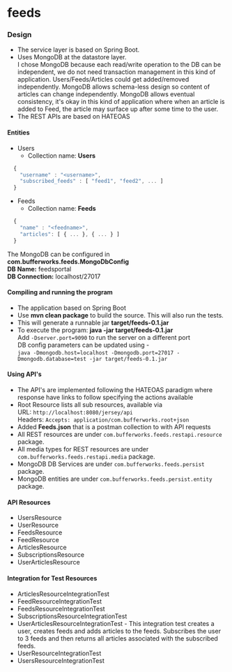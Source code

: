 # feeds

### Design
* The service layer is based on Spring Boot.
* Uses MongoDB at the datastore layer.<br>
  I chose MongoDB because each read/write operation to the DB can be independent, we do not need transaction management in this kind of application. Users/Feeds/Articles could get added/removed independently. MongoDB allows schema-less design so content of articles can change independently. MongoDB allows eventual consistency, it's okay in this kind of application where when an article is added to Feed, the article may surface up after some time to the user.
* The REST APIs are based on HATEOAS

#### Entities
* Users
  - Collection name: **Users**
```javascript
  {
    "username" : "<username>",
    "subscribed_feeds" : [ "feed1", "feed2", ... ]
  }
```
* Feeds
  - Collection name: **Feeds**
```javascript
  {
    "name" : "<feedname>",
    "articles": [ { ... }, { ... } ]
  }
```

The MongoDB can be configured in **com.bufferworks.feeds.MongoDbConfig** <br>
**DB Name:** feedsportal <br>
**DB Connection:** localhost/27017

#### Compiling and running the program
- The application based on Spring Boot
- Use **mvn clean package** to build the source. This will also run the tests.
- This will generate a runnable jar **target/feeds-0.1.jar**
- To execute the program: **java -jar target/feeds-0.1.jar**<br>
  Add `-Dserver.port=9090` to run the server on a different port<br>
  DB config parameters can be updated using -<br>
  `java -Dmongodb.host=localhost -Dmongodb.port=27017 -Dmongodb.database=test -jar target/feeds-0.1.jar`

#### Using API's
* The API's are implemented following the HATEOAS paradigm where response have links to follow specifying the actions available
* Root Resource lists all sub resources, available via <br>
  URL: `http://localhost:8080/jersey/api`<br>
  Headers: `Accepts: application/com.bufferworks.root+json`<br>
* Added **Feeds.json** that is a postman collection to with API requests
* All REST resources are under `com.bufferworks.feeds.restapi.resource` package.
* All media types for REST resources are under `com.bufferworks.feeds.restapi.media` package.
* MongoDB DB Services are under `com.bufferworks.feeds.persist` package.
* MongoDB entities are under `com.bufferworks.feeds.persist.entity` package.

#### API Resources
* UsersResource
* UserResource
* FeedsResource
* FeedResource
* ArticlesResource
* SubscriptionsResource
* UserArticlesResource

#### Integration for Test Resources
* ArticlesResourceIntegrationTest
* FeedResourceIntegrationTest
* FeedsResourceIntegrationTest
* SubscriptionsResourceIntegrationTest
* UserArticlesResourceIntegrationTest - This integration test creates a user, creates feeds and adds articles to the feeds. Subscribes the user to 3 feeds and then returns all articles associated with the subscribed feeds.
* UserResourceIntegrationTest
* UsersResourceIntegrationTest